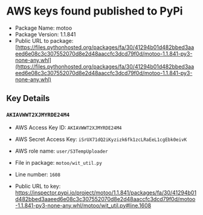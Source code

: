# AWS keys found published to PyPi

* Package Name: motoo
* Package Version: 1.1.841
* Public URL to package: [https://files.pythonhosted.org/packages/fa/30/41294b01d482bbed3aaeed6e08c3c307552070d8e2d48aaccfc3dcd79f0d/motoo-1.1.841-py3-none-any.whl](https://files.pythonhosted.org/packages/fa/30/41294b01d482bbed3aaeed6e08c3c307552070d8e2d48aaccfc3dcd79f0d/motoo-1.1.841-py3-none-any.whl)

## Key Details

### `AKIAVWWT2XJMYRDE24M4`

* AWS Access Key ID: `AKIAVWWT2XJMYRDE24M4`
* AWS Secret Access Key: `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` 
* AWS role name: `user/S3TempUploader`
* File in package: `motoo/wit_util.py`
* Line number: `1608`

* Public URL to key: https://inspector.pypi.io/project/motoo/1.1.841/packages/fa/30/41294b01d482bbed3aaeed6e08c3c307552070d8e2d48aaccfc3dcd79f0d/motoo-1.1.841-py3-none-any.whl/motoo/wit_util.py#line.1608


